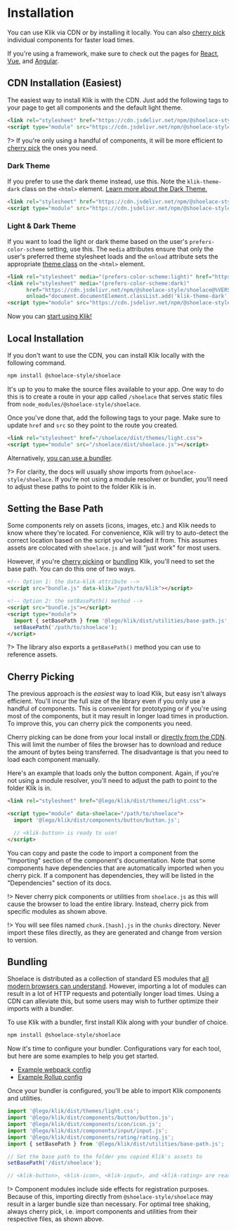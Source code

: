 # Installation

You can use Klik via CDN or by installing it locally. You can also [cherry pick](#cherry-picking) individual components for faster load times.

If you're using a framework, make sure to check out the pages for [React](/frameworks/react), [Vue](/frameworks/vue), and [Angular](/frameworks/angular).

## CDN Installation (Easiest)

The easiest way to install Klik is with the CDN. Just add the following tags to your page to get all components and the default light theme.

```html
<link rel="stylesheet" href="https://cdn.jsdelivr.net/npm/@shoelace-style/shoelace@%VERSION%/dist/themes/light.css">
<script type="module" src="https://cdn.jsdelivr.net/npm/@shoelace-style/shoelace@%VERSION%/dist/shoelace.js"></script>
```

?> If you're only using a handful of components, it will be more efficient to [cherry pick](#cherry-picking) the ones you need.

### Dark Theme

If you prefer to use the dark theme instead, use this. Note the `klik-theme-dark` class on the `<html>` element. [Learn more about the Dark Theme.](/getting-started/themes#dark-theme)

```html
<link rel="stylesheet" href="https://cdn.jsdelivr.net/npm/@shoelace-style/shoelace@%VERSION%/dist/themes/dark.css">
<script type="module" src="https://cdn.jsdelivr.net/npm/@shoelace-style/shoelace@%VERSION%/dist/shoelace.js"></script>
```

### Light & Dark Theme

If you want to load the light or dark theme based on the user's `prefers-color-scheme` setting, use this. The `media` attributes ensure that only the user's preferred theme stylesheet loads and the `onload` attribute sets the appropriate [theme class](/getting-started/themes) on the `<html>` element.

```html
<link rel="stylesheet" media="(prefers-color-scheme:light)" href="https://cdn.jsdelivr.net/npm/@shoelace-style/shoelace@%VERSION%/dist/themes/light.css">
<link rel="stylesheet" media="(prefers-color-scheme:dark)"
      href="https://cdn.jsdelivr.net/npm/@shoelace-style/shoelace@%VERSION%/dist/themes/dark.css"
      onload="document.documentElement.classList.add('klik-theme-dark');">
<script type="module" src="https://cdn.jsdelivr.net/npm/@shoelace-style/shoelace@%VERSION%/dist/shoelace.js"></script>
```

Now you can [start using Klik!](/getting-started/usage)

## Local Installation

If you don't want to use the CDN, you can install Klik locally with the following command.

```bash
npm install @shoelace-style/shoelace
```

It's up to you to make the source files available to your app. One way to do this is to create a route in your app called `/shoelace` that serves static files from `node_modules/@shoelace-style/shoelace`.

Once you've done that, add the following tags to your page. Make sure to update `href` and `src` so they point to the route you created.

```html
<link rel="stylesheet" href="/shoelace/dist/themes/light.css">
<script type="module" src="/shoelace/dist/shoelace.js"></script>
```

Alternatively, [you can use a bundler](#bundling).

?> For clarity, the docs will usually show imports from `@shoelace-style/shoelace`. If you're not using a module resolver or bundler, you'll need to adjust these paths to point to the folder Klik is in.

## Setting the Base Path

Some components rely on assets (icons, images, etc.) and Klik needs to know where they're located. For convenience, Klik will try to auto-detect the correct location based on the script you've loaded it from. This assumes assets are colocated with `shoelace.js` and will "just work" for most users.

However, if you're [cherry picking](#cherry-picking) or [bundling](#bundling) Klik, you'll need to set the base path. You can do this one of two ways.

```html
<!-- Option 1: the data-klik attribute -->
<script src="bundle.js" data-klik="/path/to/klik"></script>

<!-- Option 2: the setBasePath() method -->
<script src="bundle.js"></script>
<script type="module">
  import { setBasePath } from '@lego/klik/dist/utilities/base-path.js';
  setBasePath('/path/to/shoelace');
</script>
```

?> The library also exports a `getBasePath()` method you can use to reference assets.

## Cherry Picking

The previous approach is the _easiest_ way to load Klik, but easy isn't always efficient. You'll incur the full size of the library even if you only use a handful of components. This is convenient for prototyping or if you're using most of the components, but it may result in longer load times in production. To improve this, you can cherry pick the components you need.

Cherry picking can be done from your local install or [directly from the CDN](https://cdn.jsdelivr.net/npm/@shoelace-style/shoelace@%VERSION%/). This will limit the number of files the browser has to download and reduce the amount of bytes being transferred. The disadvantage is that you need to load each component manually.

Here's an example that loads only the button component. Again, if you're not using a module resolver, you'll need to adjust the path to point to the folder Klik is in.

```html
<link rel="stylesheet" href="@lego/klik/dist/themes/light.css">

<script type="module" data-shoelace="/path/to/shoelace">
  import '@lego/klik/dist/components/button/button.js';

  // <klik-button> is ready to use!
</script>
```

You can copy and paste the code to import a component from the "Importing" section of the component's documentation. Note that some components have dependencies that are automatically imported when you cherry pick. If a component has dependencies, they will be listed in the "Dependencies" section of its docs.

!> Never cherry pick components or utilities from `shoelace.js` as this will cause the browser to load the entire library. Instead, cherry pick from specific modules as shown above.

!> You will see files named `chunk.[hash].js` in the `chunks` directory. Never import these files directly, as they are generated and change from version to version.

## Bundling

Shoelace is distributed as a collection of standard ES modules that [all modern browsers can understand](https://caniuse.com/es6-module). However, importing a lot of modules can result in a lot of HTTP requests and potentially longer load times. Using a CDN can alleviate this, but some users may wish to further optimize their imports with a bundler.

To use Klik with a bundler, first install Klik along with your bundler of choice.

```bash
npm install @shoelace-style/shoelace
```

Now it's time to configure your bundler. Configurations vary for each tool, but here are some examples to help you get started.

- [Example webpack config](https://github.com/shoelace-style/webpack-example/blob/master/webpack.config.js)
- [Example Rollup config](https://github.com/shoelace-style/rollup-example/blob/master/rollup.config.js)

Once your bundler is configured, you'll be able to import Klik components and utilities.

```js
import '@lego/klik/dist/themes/light.css';
import '@lego/klik/dist/components/button/button.js';
import '@lego/klik/dist/components/icon/icon.js';
import '@lego/klik/dist/components/input/input.js';
import '@lego/klik/dist/components/rating/rating.js';
import { setBasePath } from '@lego/klik/dist/utilities/base-path.js';

// Set the base path to the folder you copied Klik's assets to
setBasePath('/dist/shoelace');

// <klik-button>, <klik-icon>, <klik-input>, and <klik-rating> are ready to use!
```

!> Component modules include side effects for registration purposes. Because of this, importing directly from `@shoelace-style/shoelace` may result in a larger bundle size than necessary. For optimal tree shaking, always cherry pick, i.e. import components and utilities from their respective files, as shown above.

